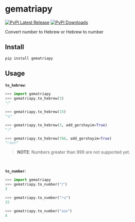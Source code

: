 # gematriapy
[![PyPI Latest Release](https://img.shields.io/pypi/v/gematriapy.svg?color=b2c5f1)](https://pypi.org/project/gematriapy/)
[![PyPI Downloads](https://img.shields.io/pypi/dm/gematriapy.svg?label=PyPI%20downloads)](https://pypi.org/project/gematriapy/)

Convert number to Hebrew or Hebrew to number

## Install
```bash
pip install gematriapy
```

## Usage
**`to_hebrew`**:

```python
>>> import gematriapy
>>> gematriapy.to_hebrew(3)
"ג"
```

```python
>>> gematriapy.to_hebrew(15)
"טו"
```

```python
>>> gematriapy.to_hebrew(3, add_gershayim=True)
"ג׳"
```

```python
>>> gematriapy.to_hebrew(766, add_gershayim=True)
"תשס״ו"
```

> **NOTE**: Numbers greater than 999 are not supported yet.

<br/>

**`to_number`**:

```python
>>> import gematriapy
>>> gematriapy.to_number("ג")
3
```

```python
>>> gematriapy.to_number("ט״ו")
15
```

```python
>>> gematriapy.to_number("אבא")
4
```
